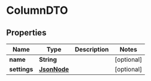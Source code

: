 # ColumnDTO

## Properties
Name | Type | Description | Notes
------------ | ------------- | ------------- | -------------
**name** | **String** |  |  [optional]
**settings** | [**JsonNode**](JsonNode.md) |  |  [optional]
